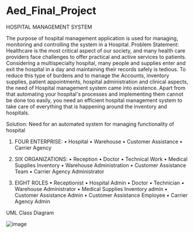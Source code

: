 # Aed_Final_Project
HOSPITAL MANAGEMENT SYSTEM

The purpose of hospital management application is used for managing, monitoring and controlling the system in a Hospital.
Problem Statement:
Healthcare is the most critical aspect of our society, and many health care providers face challenges to offer practical and active services to patients. Considering a multispecialty hospital, many people and supplies enter and exit the hospital in a day and maintaining their records safely is tedious. To reduce this type of burdens and to manage the Accounts, inventory supplies, patient appointments, hospital administration and clinical aspects, the need of Hospital management system came into existence.
Apart from that automating your hospital's processes and implementing them cannot be done too easily, you need an efficient hospital management system to take care of everything that is happening around the inventory and hospitals.

Solution:
Need for an automated system for managing functionality of hospital

1.	FOUR ENTERPRISE:
    •	Hospital
    •	Warehouse
    •	Customer Assistance
    •	Carrier Agency

2.	SIX ORGANIZATIONS:
    •	Reception
    •	Doctor
    •	Technical Work
    •	Medical Supplies Inventory
    •	Warehouse Administration
    •	Customer Assistance Team
    •	Carrier Agency Administrator

3.	EIGHT ROLES
    •	Receptionist
    •	Hospital Admin
    •	Doctor
    •	Technician
    •	Warehouse Administrator
    •	Medical Supplies Inventory admin
    •	Customer Assistance Admin
    •	Customer Assistance Employee
    •	Carrier Agency Admin

UML Class Diagram

![image](https://user-images.githubusercontent.com/114635170/206945947-c9513e4b-0b3b-4c4c-9767-3ec1c4aa0dda.png)

 
